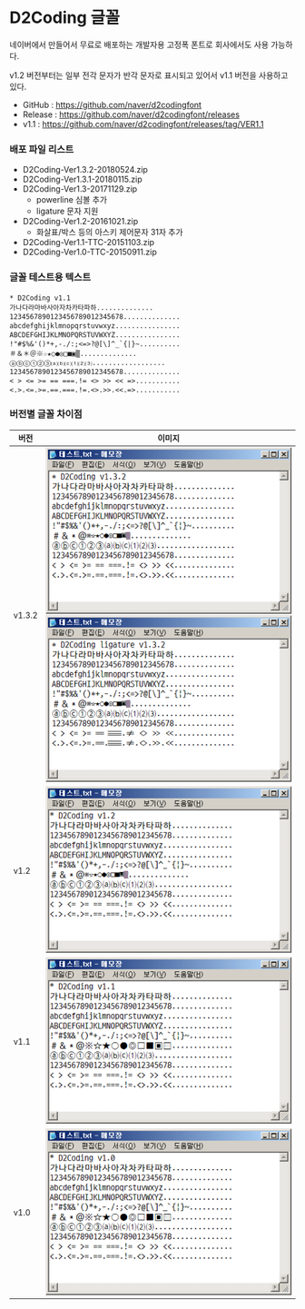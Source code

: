 # D2Coding 글꼴

네이버에서 만들어서 무료로 배포하는 개발자용 고정폭 폰트로 회사에서도 사용 가능하다.

v1.2 버전부터는 일부 전각 문자가 반각 문자로 표시되고 있어서 v1.1 버전을 사용하고 있다.

- GitHub : https://github.com/naver/d2codingfont
- Release : https://github.com/naver/d2codingfont/releases
- v1.1 : https://github.com/naver/d2codingfont/releases/tag/VER1.1


### 배포 파일 리스트
- D2Coding-Ver1.3.2-20180524.zip
- D2Coding-Ver1.3.1-20180115.zip
- D2Coding-Ver1.3-20171129.zip
    - powerline 심볼 추가
    - ligature 문자 지원
- D2Coding-Ver1.2-20161021.zip
    - 화살표/박스 등의 아스키 제어문자 31자 추가
- D2Coding-Ver1.1-TTC-20151103.zip
- D2Coding-Ver1.0-TTC-20150911.zip


### 글꼴 테스트용 텍스트
```
* D2Coding v1.1
가나다라마바사아자차카타파하..............
1234567890123456789012345678..............
abcdefghijklmnopqrstuvwxyz................
ABCDEFGHIJKLMNOPQRSTUVWXYZ................
!"#$%&'()*+,-./:;<=>?@[\]^_`{|}~..........
＃＆＊＠※☆★○●◎□■▣▒..............
ⓐⓑⓒ①②③⒜⒝⒞⑴⑵⑶..................
1234567890123456789012345678..............
< > <= >= == ===.!= <> >> << =>...........
<.>.<=.>=.==.===.!=.<>.>>.<<.=>...........
```


### 버전별 글꼴 차이점
| 버전         | 이미지                     |
| ------------ | -------------------------- |
| v1.3.2       | ![D2Coding v1.3.2](./assets/d2coding/d2coding_v1.3.2.png) ![D2Coding ligature v1.3.2](./assets/d2coding/d2coding_ligature_v1.3.2.png) |
| v1.2         | ![D2Coding v1.2](./assets/d2coding/d2coding_v1.2.png) |
| v1.1         | ![D2Coding v1.2](./assets/d2coding/d2coding_v1.1.png) |
| v1.0         | ![D2Coding v1.2](./assets/d2coding/d2coding_v1.0.png) |

